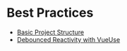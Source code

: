 # Best Practices

- [Basic Project Structure](basic-project-structure.md)
- [Debounced Reactivity with VueUse](vueuse-debounced-reactivity.md)
